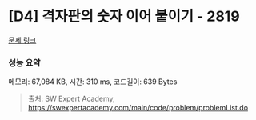 # [D4] 격자판의 숫자 이어 붙이기 - 2819 

[문제 링크](https://swexpertacademy.com/main/code/problem/problemDetail.do?contestProbId=AV7I5fgqEogDFAXB) 

### 성능 요약

메모리: 67,084 KB, 시간: 310 ms, 코드길이: 639 Bytes



> 출처: SW Expert Academy, https://swexpertacademy.com/main/code/problem/problemList.do